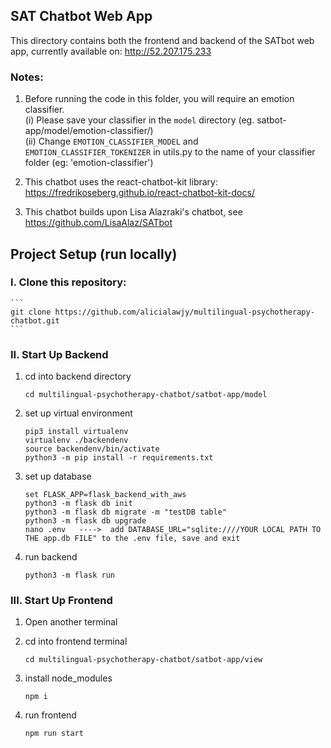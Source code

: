 ## SAT Chatbot Web App
This directory contains both the frontend and backend of the SATbot web app, currently available on: http://52.207.175.233 

### Notes: 

1) Before running the code in this folder, you will require an emotion classifier. <br>
(i) Please save your classifier in the `model` directory (eg. satbot-app/model/emotion-classifier/) <br>
(ii) Change `EMOTION_CLASSIFIER_MODEL` and `EMOTION_CLASSIFIER_TOKENIZER` in utils.py to the name of your classifier folder (eg: 'emotion-classifier')

2) This chatbot uses the react-chatbot-kit library: https://fredrikoseberg.github.io/react-chatbot-kit-docs/

3) This chatbot builds upon Lisa Alazraki's chatbot, see https://github.com/LisaAlaz/SATbot 


## Project Setup (run locally)
### I. Clone this repository: <br>
    ```
    git clone https://github.com/alicialawjy/multilingual-psychotherapy-chatbot.git
    ```

### II. Start Up Backend
1. cd into backend directory <br>
    ```
    cd multilingual-psychotherapy-chatbot/satbot-app/model
    ```

2. set up virtual environment
    ```
    pip3 install virtualenv
    virtualenv ./backendenv
    source backendenv/bin/activate
    python3 -m pip install -r requirements.txt
    ```

3. set up database
    ```
    set FLASK_APP=flask_backend_with_aws
    python3 -m flask db init
    python3 -m flask db migrate -m "testDB table"
    python3 -m flask db upgrade
    nano .env   ---->  add DATABASE_URL="sqlite:////YOUR LOCAL PATH TO THE app.db FILE" to the .env file, save and exit
    ```

4. run backend <br>
    ```
    python3 -m flask run
    ```


### III. Start Up Frontend
1. Open another terminal

2. cd into frontend terminal
    ```
    cd multilingual-psychotherapy-chatbot/satbot-app/view
    ```

3. install node_modules 
    ```
    npm i
    ```

4. run frontend
    ```
    npm run start
    ```
